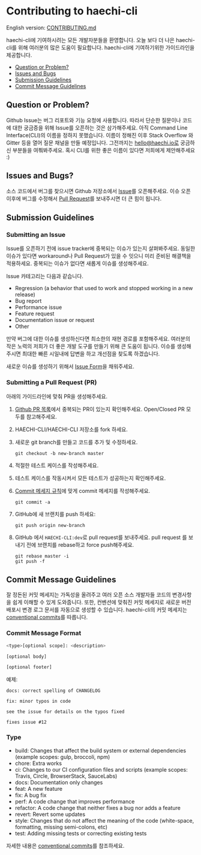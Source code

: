 

# Contributing to haechi-cli

English version: [CONTRIBUTING.md](./CONFIGURATION.md)

 haechi-cli에 기여하시려는 모든 개발자분들을 환영합니다. 오늘 보다 더 나은 haechi-cli를 위해 여러분의 많은 도움이 필요합니다. haechi-cli에 기여하기위한 가이드라인을 제공합니다.
 - [Question or Problem?](#question)
 - [Issues and Bugs](#issue)
 - [Submission Guidelines](#submit)
 - [Commit Message Guidelines](#commit)

## <a name="question"></a>Question or Problem?

Github Issue는 버그 리포트와 기능 요청에 사용합니다. 따라서 단순한 질문이나 코드에 대한 궁금증을 위해 Issue를 오픈하는 것은 삼가해주세요. 아직 Command Line Interface(CLI)의 이름을 정하지 못했습니다. 이름이 정해진 이후 Stack Overflow 와 Gitter 등을 열어 질문 채널을 만들 예정입니다. 그전까지는 hello@haechi.io로 궁금하신 부분들을 여쭤봐주세요.
혹시 CLI를 위한 좋은 이름이 있다면 저희에게 제안해주세요 :) 

## <a name="issue"></a> Issues and Bugs?

 소스 코드에서 버그를 찾으시면 Github 저장소에서 [Issue](#submit-issue)를 오픈해주세요. 이슈 오픈 이후에 버그를 수정해서 [Pull Request](#submit-pr)를 보내주시면 더 큰 힘이 됩니다.

## <a name="submit"></a> Submission Guidelines

### <a name="submit-issue"></a> Submitting an Issue

Issue를 오픈하기 전에 issue tracker에 중복되는 이슈가 있는지 살펴봐주세요. 동일한 이슈가 있다면 workaround나 Pull Request가 있을 수 잇으니 미리 준비된 해결책을 적용하세요. 중복되는 이슈가 없다면 새롭게 이슈를 생성해주세요.

Issue 카테고리는 다음과 같습니다.
- Regression (a behavior that used to work and stopped working in a new release)
- Bug report
- Performance issue
- Feature request
- Documentation issue or request
- Other

만약 버그에 대한 이슈를 생성하신다면 최소한의 재현 경로를 포함해주세요. 여러분의 작은 노력의 저희가 더 좋은 개발 도구를 만들기 위해 큰 도움이 됩니다. 이슈를 생성해주시면 최대한 빠른 시일내에 답변을 하고 개선점을 찾도록 하겠습니다. 

새로운 이슈를 생성하기 위해서 [Issue Form](https://github.com/HAECHI-LABS/HAECHI-CLI/issues/new)을 채워주세요.

### <a name="submit-pr"></a> Submitting a Pull Request (PR)

아래의 가이드라인에 맞춰 PR을 생성해주세요.

1. [Github PR 목록]((https://github.com/HAECHI-LABS/HAECHI-CLI/pulls))에서 중복되는 PR이 있는지 확인해주세요. Open/Closed PR 모두를 참고해주세요.
1. HAECHI-CLI/HAECHI-CLI 저장소를 fork 하세요.
1. 새로운 git branch를 만들고 코드를 추가 및 수정하세요.

     ```shell
     git checkout -b new-branch master
     ```

1. 적절한 테스트 케이스를 작성해주세요.
1. 테스트 케이스를 작동시켜서 모든 테스트가 성공하는지 확인해주세요.
1. [Commit 메세지 규칙](#commit)에 맞게 commit 메세지를 작성해주세요.

     ```shell
     git commit -a
     ```
1. GitHub에 새 브랜치를 push 하세요:

    ```shell
    git push origin new-branch
    ```

1. GitHub 에서 `HAECHI-CLI:dev`로 pull request를 보내주세요. pull request 를 보내기 전에 브랜치를 rebase하고 force push해주세요.
    ```shell
    git rebase master -i
    git push -f
    ```
    
## <a name="commit"></a> Commit Message Guidelines

잘 정돈된 커밋 메세지는 가독성을 올려주고 여러 오픈 소스 개발자들 코드의 변경사항을 쉽게 이해할 수 있게 도와줍니다. 또한, 컨벤션에 맞춰진 커밋 메세지로 새로운 버전 배포시 변경 로그 문서를 자동으로 생성할 수 있습니다.
haechi-cli의 커밋 메세지는 [conventional commits](https://www.conventionalcommits.org/en/v1.0.0-beta.2/)를 따릅니다. 

### Commit Message Format
```bash
<type>[optional scope]: <description>

[optional body]

[optional footer]
```

예제:
```
docs: correct spelling of CHANGELOG                 

```
```
fix: minor typos in code

see the issue for details on the typos fixed

fixes issue #12
```

### Type

- build: Changes that affect the build system or external dependencies (example scopes: gulp, broccoli, npm)
- chore: Extra works
- ci: Changes to our CI configuration files and scripts (example scopes: Travis, Circle, BrowserStack, SauceLabs)
- docs: Documentation only changes
- feat: A new feature
- fix: A bug fix
- perf: A code change that improves performance
- refactor: A code change that neither fixes a bug nor adds a feature
- revert: Revert some updates
- style: Changes that do not affect the meaning of the code (white-space, formatting, missing semi-colons, etc)
- test: Adding missing tests or correcting existing tests

자세한 내용은 [conventional commits](https://www.conventionalcommits.org/en/v1.0.0-beta.2/)를 참조하세요.
